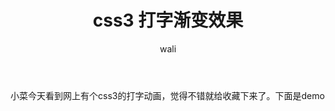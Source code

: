 ﻿---
layout: post
title:  css3 打字渐变效果 #标题
tagline: css3打字效果，字体颜色渐变
category: css      #分类
author: wali    #作者
tag: input     #标签
ghurl:        #github url
ghurl_zip:    #github zip下载
comments: true

post_nav: false
---

小菜今天看到网上有个css3的打字动画，觉得不错就给收藏下来了。下面是demo


<script async src="//jsrun.net/gDhKp/embed/all/light/"></script>











































